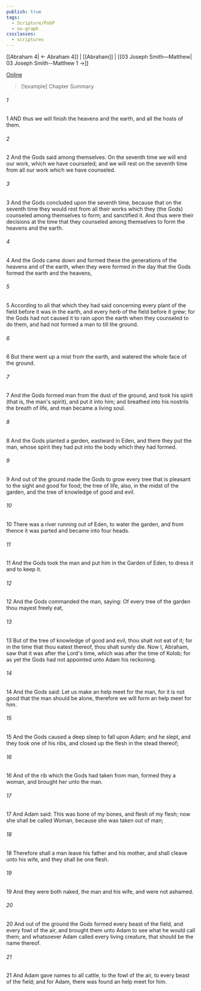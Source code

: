```yaml
---
publish: true
tags:
  - Scripture/PoGP
  - no-graph
cssclasses:
  - scriptures
---
```

[[Abraham 4| ← Abraham 4]] | [[Abraham]] | [[03 Joseph Smith—Matthew| 03 Joseph Smith--Matthew 1 →]]

[Online](https://churchofjesuschrist.org/study/scriptures/pgp/abr/5?lang=eng)

>[!example] Chapter Summary
>
###### 1
1 AND thus we will finish the heavens and the earth, and all the hosts of them.
###### 2
2 And the Gods said among themselves: On the seventh time we will end our work, which we have counseled; and we will rest on the seventh time from all our work which we have counseled.
###### 3
3 And the Gods concluded upon the seventh time, because that on the seventh time they would rest from all their works which they (the Gods) counseled among themselves to form; and sanctified it. And thus were their decisions at the time that they counseled among themselves to form the heavens and the earth.
###### 4
4 And the Gods came down and formed these the generations of the heavens and of the earth, when they were formed in the day that the Gods formed the earth and the heavens,
###### 5
5 According to all that which they had said concerning every plant of the field before it was in the earth, and every herb of the field before it grew; for the Gods had not caused it to rain upon the earth when they counseled to do them, and had not formed a man to till the ground.
###### 6
6 But there went up a mist from the earth, and watered the whole face of the ground.
###### 7
7 And the Gods formed man from the dust of the ground, and took his spirit (that is, the man's spirit), and put it into him; and breathed into his nostrils the breath of life, and man became a living soul.
###### 8
8 And the Gods planted a garden, eastward in Eden, and there they put the man, whose spirit they had put into the body which they had formed.
###### 9
9 And out of the ground made the Gods to grow every tree that is pleasant to the sight and good for food; the tree of life, also, in the midst of the garden, and the tree of knowledge of good and evil.
###### 10
10 There was a river running out of Eden, to water the garden, and from thence it was parted and became into four heads.
###### 11
11 And the Gods took the man and put him in the Garden of Eden, to dress it and to keep it.
###### 12
12 And the Gods commanded the man, saying: Of every tree of the garden thou mayest freely eat,
###### 13
13 But of the tree of knowledge of good and evil, thou shalt not eat of it; for in the time that thou eatest thereof, thou shalt surely die. Now I, Abraham, saw that it was after the Lord's time, which was after the time of Kolob; for as yet the Gods had not appointed unto Adam his reckoning.
###### 14
14 And the Gods said: Let us make an help meet for the man, for it is not good that the man should be alone, therefore we will form an help meet for him.
###### 15
15 And the Gods caused a deep sleep to fall upon Adam; and he slept, and they took one of his ribs, and closed up the flesh in the stead thereof;
###### 16
16 And of the rib which the Gods had taken from man, formed they a woman, and brought her unto the man.
###### 17
17 And Adam said: This was bone of my bones, and flesh of my flesh; now she shall be called Woman, because she was taken out of man;
###### 18
18 Therefore shall a man leave his father and his mother, and shall cleave unto his wife, and they shall be one flesh.
###### 19
19 And they were both naked, the man and his wife, and were not ashamed.
###### 20
20 And out of the ground the Gods formed every beast of the field, and every fowl of the air, and brought them unto Adam to see what he would call them; and whatsoever Adam called every living creature, that should be the name thereof.
###### 21
21 And Adam gave names to all cattle, to the fowl of the air, to every beast of the field; and for Adam, there was found an help meet for him.



